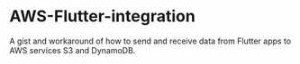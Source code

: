 # AWS-Flutter-integration
A gist and workaround of how to send and receive data from Flutter apps to AWS services S3 and DynamoDB.
